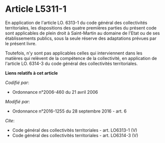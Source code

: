 # Article L5311-1

En application de l'article LO. 6313-1 du code général des collectivités territoriales, les dispositions des quatre premières
parties du présent code sont applicables de plein droit à Saint-Martin au domaine de l'Etat ou de ses établissements publics,
sous la seule réserve des adaptations prévues par le présent livre. 

Toutefois, n'y sont pas applicables celles qui interviennent dans les matières qui relèvent de la compétence de la
collectivité, en application de l'article LO. 6314-3 du code général des collectivités territoriales.

**Liens relatifs à cet article**

_Codifié par_:

  - Ordonnance n°2006-460 du 21 avril 2006

_Modifié par_:

  - Ordonnance n°2016-1255 du 28 septembre 2016 - art. 6

_Cite_:

  - Code général des collectivités territoriales - art. LO6313-1 (V)
  - Code général des collectivités territoriales - art. LO6314-3 (V)
